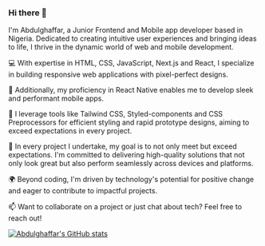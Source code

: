 ### Hi there 👋

I'm Abdulghaffar, a Junior Frontend and Mobile app developer based in Nigeria. Dedicated to creating intuitive user experiences and bringing ideas to life, I thrive in the dynamic world of web and mobile development.

💻 With expertise in HTML, CSS, JavaScript, Next.js and React, I specialize in building responsive web applications with pixel-perfect designs. 

📱 Additionally, my proficiency in React Native enables me to develop sleek and performant mobile apps.

🎨 I leverage tools like Tailwind CSS, Styled-components and CSS Preprocessors for efficient styling and rapid prototype designs, aiming to exceed expectations in every project.

🚀 In every project I undertake, my goal is to not only meet but exceed expectations. I'm committed to delivering high-quality solutions that not only look great but also perform seamlessly across devices and platforms.

🌍 Beyond coding, I'm driven by technology's potential for positive change and eager to contribute to impactful projects.

📫 Want to collaborate on a project or just chat about tech? Feel free to reach out!

[![Abdulghaffar's GitHub stats](https://github-readme-stats.vercel.app/api?username=abdulghaffarIB)](https://github.com/anuraghazra/github-readme-stats)
